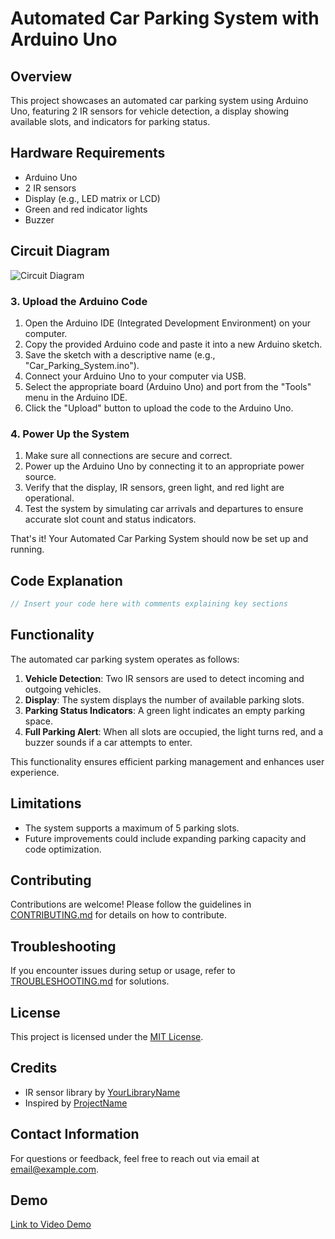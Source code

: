 # Automated Car Parking System with Arduino Uno

## Overview
This project showcases an automated car parking system using Arduino Uno, featuring 2 IR sensors for vehicle detection, a display showing available slots, and indicators for parking status.

## Hardware Requirements
- Arduino Uno
- 2 IR sensors
- Display (e.g., LED matrix or LCD)
- Green and red indicator lights
- Buzzer

## Circuit Diagram
![Circuit Diagram](link-to-your-circuit-diagram-image)

### 3. Upload the Arduino Code
1. Open the Arduino IDE (Integrated Development Environment) on your computer.
2. Copy the provided Arduino code and paste it into a new Arduino sketch.
3. Save the sketch with a descriptive name (e.g., "Car_Parking_System.ino").
4. Connect your Arduino Uno to your computer via USB.
5. Select the appropriate board (Arduino Uno) and port from the "Tools" menu in the Arduino IDE.
6. Click the "Upload" button to upload the code to the Arduino Uno.

### 4. Power Up the System
1. Make sure all connections are secure and correct.
2. Power up the Arduino Uno by connecting it to an appropriate power source.
3. Verify that the display, IR sensors, green light, and red light are operational.
4. Test the system by simulating car arrivals and departures to ensure accurate slot count and status indicators.

That's it! Your Automated Car Parking System should now be set up and running.



## Code Explanation
```cpp
// Insert your code here with comments explaining key sections
```

## Functionality
The automated car parking system operates as follows:

1. **Vehicle Detection**: Two IR sensors are used to detect incoming and outgoing vehicles.
2. **Display**: The system displays the number of available parking slots.
3. **Parking Status Indicators**: A green light indicates an empty parking space.
4. **Full Parking Alert**: When all slots are occupied, the light turns red, and a buzzer sounds if a car attempts to enter.

This functionality ensures efficient parking management and enhances user experience.

## Limitations
- The system supports a maximum of 5 parking slots.
- Future improvements could include expanding parking capacity and code optimization.

## Contributing
Contributions are welcome! Please follow the guidelines in [CONTRIBUTING.md](CONTRIBUTING.md) for details on how to contribute.

## Troubleshooting
If you encounter issues during setup or usage, refer to [TROUBLESHOOTING.md](TROUBLESHOOTING.md) for solutions.

## License
This project is licensed under the [MIT License](LICENSE).

## Credits
- IR sensor library by [YourLibraryName](link-to-library)
- Inspired by [ProjectName](link-to-inspiration)

## Contact Information
For questions or feedback, feel free to reach out via email at [email@example.com](mailto:email@example.com).

## Demo
[Link to Video Demo](link-to-your-demo-video-or-images)

